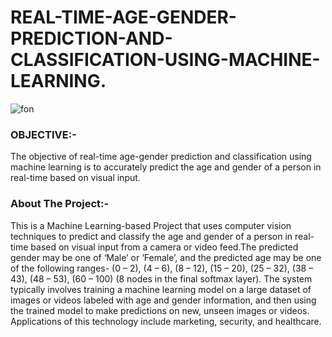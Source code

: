 # REAL-TIME-AGE-GENDER-PREDICTION-AND-CLASSIFICATION-USING-MACHINE-LEARNING.
![fon](https://user-images.githubusercontent.com/84222697/221489885-996b24ac-81ba-47f4-9574-708ccc8da25f.jpg)

### OBJECTIVE:-
The objective of real-time age-gender prediction and classification using machine learning is to accurately predict the age and gender of a person in real-time based on visual input.
### About The Project:-
This is a Machine Learning-based Project that uses computer vision techniques to predict and classify the age and gender of a person in real-time based on visual input from a camera or video feed.The predicted gender may be one of ‘Male’ or ‘Female’, and the predicted age may be one of the following ranges- (0 – 2), (4 – 6), (8 – 12), (15 – 20), (25 – 32), (38 – 43), (48 – 53), (60 – 100) (8 nodes in the final softmax layer). The system typically involves training a machine learning model on a large dataset of images or videos labeled with age and gender information, and then using the trained model to make predictions on new, unseen images or videos. Applications of this technology include marketing, security, and healthcare.
